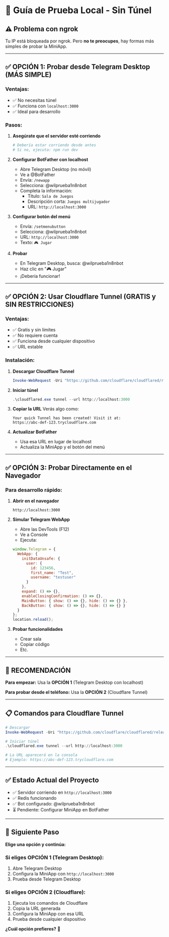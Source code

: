 # 🧪 Guía de Prueba Local - Sin Túnel

## ⚠️ Problema con ngrok
Tu IP está bloqueada por ngrok. Pero **no te preocupes**, hay formas más simples de probar la MiniApp.

---

## ✅ OPCIÓN 1: Probar desde Telegram Desktop (MÁS SIMPLE)

### Ventajas:
- ✅ No necesitas túnel
- ✅ Funciona con `localhost:3000`
- ✅ Ideal para desarrollo

### Pasos:

1. **Asegúrate que el servidor esté corriendo**
   ```powershell
   # Debería estar corriendo desde antes
   # Si no, ejecuta: npm run dev
   ```

2. **Configurar BotFather con localhost**
   - Abre Telegram Desktop (no móvil)
   - Ve a @BotFather
   - Envía: `/newapp`
   - Selecciona: @wilprueba1n8nbot
   - Completa la información:
     - Título: `Sala de Juegos`
     - Descripción corta: `Juegos multijugador`
     - URL: `http://localhost:3000`

3. **Configurar botón del menú**
   - Envía: `/setmenubutton`
   - Selecciona: @wilprueba1n8nbot
   - URL: `http://localhost:3000`
   - Texto: `🎮 Jugar`

4. **Probar**
   - En Telegram Desktop, busca: @wilprueba1n8nbot
   - Haz clic en "🎮 Jugar"
   - ¡Debería funcionar!

---

## ✅ OPCIÓN 2: Usar Cloudflare Tunnel (GRATIS y SIN RESTRICCIONES)

### Ventajas:
- ✅ Gratis y sin límites
- ✅ No requiere cuenta
- ✅ Funciona desde cualquier dispositivo
- ✅ URL estable

### Instalación:

1. **Descargar Cloudflare Tunnel**
   ```powershell
   Invoke-WebRequest -Uri "https://github.com/cloudflare/cloudflared/releases/latest/download/cloudflared-windows-amd64.exe" -OutFile "cloudflared.exe"
   ```

2. **Iniciar túnel**
   ```powershell
   .\cloudflared.exe tunnel --url http://localhost:3000
   ```

3. **Copiar la URL**
   Verás algo como:
   ```
   Your quick Tunnel has been created! Visit it at:
   https://abc-def-123.trycloudflare.com
   ```

4. **Actualizar BotFather**
   - Usa esa URL en lugar de localhost
   - Actualiza la MiniApp y el botón del menú

---

## ✅ OPCIÓN 3: Probar Directamente en el Navegador

### Para desarrollo rápido:

1. **Abrir en el navegador**
   ```
   http://localhost:3000
   ```

2. **Simular Telegram WebApp**
   - Abre las DevTools (F12)
   - Ve a Console
   - Ejecuta:
   ```javascript
   window.Telegram = {
     WebApp: {
       initDataUnsafe: {
         user: {
           id: 123456,
           first_name: "Test",
           username: "testuser"
         }
       },
       expand: () => {},
       enableClosingConfirmation: () => {},
       MainButton: { show: () => {}, hide: () => {} },
       BackButton: { show: () => {}, hide: () => {} }
     }
   };
   location.reload();
   ```

3. **Probar funcionalidades**
   - Crear sala
   - Copiar código
   - Etc.

---

## 🎯 RECOMENDACIÓN

**Para empezar:** Usa la **OPCIÓN 1** (Telegram Desktop con localhost)

**Para probar desde el teléfono:** Usa la **OPCIÓN 2** (Cloudflare Tunnel)

---

## 📋 Comandos para Cloudflare Tunnel

```powershell
# Descargar
Invoke-WebRequest -Uri "https://github.com/cloudflare/cloudflared/releases/latest/download/cloudflared-windows-amd64.exe" -OutFile "cloudflared.exe"

# Iniciar túnel
.\cloudflared.exe tunnel --url http://localhost:3000

# La URL aparecerá en la consola
# Ejemplo: https://abc-def-123.trycloudflare.com
```

---

## ✅ Estado Actual del Proyecto

- ✅ Servidor corriendo en `http://localhost:3000`
- ✅ Redis funcionando
- ✅ Bot configurado: @wilprueba1n8nbot
- ⏳ Pendiente: Configurar MiniApp en BotFather

---

## 🚀 Siguiente Paso

**Elige una opción y continúa:**

### Si eliges OPCIÓN 1 (Telegram Desktop):
1. Abre Telegram Desktop
2. Configura la MiniApp con `http://localhost:3000`
3. Prueba desde Telegram Desktop

### Si eliges OPCIÓN 2 (Cloudflare):
1. Ejecuta los comandos de Cloudflare
2. Copia la URL generada
3. Configura la MiniApp con esa URL
4. Prueba desde cualquier dispositivo

**¿Cuál opción prefieres?** 🤔
